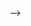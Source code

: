 

<!-- <div id="rasa-chat-widget" data-websocket-url="http://localhost:5005/webhook "></div>
<script src="https://unpkg.com/@rasahq/rasa-chat" type="application/javascript"></script> --> -->




<!-- 
<head>
    <link rel="stylesheet" href="https://npm-scalableminds.s3.eu-central-1.amazonaws.com/@scalableminds/chatroom@master/dist/Chatroom.css" />
  </head>
  <body>
    <div class="chat-container"></div>
  
    <script src="https://npm-scalableminds.s3.eu-central-1.amazonaws.com/@scalableminds/chatroom@master/dist/Chatroom.js"/></script>
    <script type="text/javascript">
      var chatroom = new window.Chatroom({
        host: "http://localhost:8000",
        title: "Chat with T800",
        container: document.querySelector(".chat-container"),
        welcomeMessage: "Hi, I am the Machine. How may I help you?",
        speechRecognition: "en-US",
        voiceLang: "en-US"
      });
      chatroom.openChat();
    </script>
  </body> -->